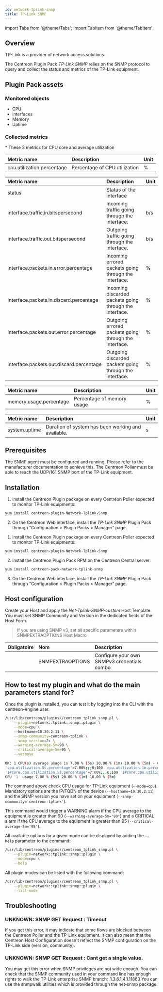 ```yaml
---
id: network-tplink-snmp
title: TP-Link SNMP
---
```

import Tabs from '@theme/Tabs';
import TabItem from '@theme/TabItem';


## Overview

TP-Link is a provider of network access solutions.

The Centreon Plugin Pack *TP-Link SNMP* relies on the SNMP protocol to query and collect the status and metrics of the TP-Link equipment.

## Plugin Pack assets

### Monitored objects

* CPU
* Interfaces
* Memory
* Uptime

### Collected metrics

<Tabs groupId="sync">
<TabItem value="CPU" label="CPU">
* These 3 metrics for CPU core and average utilization

| Metric name                         | Description                    | Unit   |
| :---------------------------------- | :----------------------------- | :----- |
| cpu.utilization.percentage          | Percentage of CPU utilization  | %      |

</TabItem>
<TabItem value="Interfaces" label="Interfaces">

| Metric name                              | Description                                             | Unit |
|:---------------------------------------- |:------------------------------------------------------- | :--- |
| status                                   | Status of the interface                                 |      |
| interface.traffic.in.bitspersecond       | Incoming traffic going through the interface.           | b/s  |
| interface.traffic.out.bitspersecond      | Outgoing traffic going through the interface.           | b/s  |
| interface.packets.in.error.percentage    | Incoming errored packets going through the interface.   | %    |
| interface.packets.in.discard.percentage  | Incoming discarded packets going through the interface. | %    |
| interface.packets.out.error.percentage   | Outgoing errored packets going through the interface.   | %    |
| interface.packets.out.discard.percentage | Outgoing discarded packets going through the interface. | %    |

</TabItem>
<TabItem value="Memory" label="Memory">

| Metric name                         | Description                 | Unit   |
| :---------------------------------- | :-------------------------- | :----- |
| memory.usage.percentage             | Percentage of memory usage  | %      |

</TabItem>
<TabItem value="Uptime" label="Uptime">

| Metric name                 | Description                                        | Unit   |
| :-------------------------- | :------------------------------------------------- | :----- |
| system.uptime               | Duration of system has been working and available. | s      |

</TabItem>
</Tabs>

## Prerequisites

The SNMP agent must be configured and running. Please refer to the manufacturer documentation to achieve this.
The Centreon Poller must be able to reach the UDP/161 SNMP port of the TP-Link equipment.

## Installation

<Tabs groupId="sync">
<TabItem value="Online License" label="Online License">

1. Install the Centreon Plugin package on every Centreon Poller expected to monitor TP-Link equipments:

```bash
yum install centreon-plugin-Network-Tplink-Snmp
```

2. On the Centreon Web interface, install the *TP-Link SNMP* Plugin Pack through "Configuration > Plugin Packs > Manager" page.

</TabItem>
<TabItem value="Offline License" label="Offline License">

1. Install the Centreon Plugin package on every Centreon Poller expected to monitor TP-Link equipments:

```bash
yum install centreon-plugin-Network-Tplink-Snmp
```

2. Install the Centreon Plugin Pack RPM on the Centreon Central server:

```bash
yum install centreon-pack-network-tplink-snmp
```

3. On the Centreon Web interface, install the *TP-Link SNMP* Plugin Pack through "Configuration > Plugin Packs > Manager" page.

</TabItem>
</Tabs>

## Host configuration

Create your Host and apply the *Net-Tplink-SNMP-custom* Host Template. You must set SNMP Community and Version in the dedicated fields of the Host Form. 

> If you are using SNMP v3, set all specific parameters within SNMPEXTRAOPTIONS Host Macro

| Obligatoire | Nom              | Description                                    |
| :---------- | :--------------- | :--------------------------------------------- |
|             | SNMPEXTRAOPTIONS | Configure your own SNMPv3 credentials combo    | 

## How to test my plugin and what do the main parameters stand for?

Once the plugin is installed, you can test it by logging into the CLI with the centreon-engine user.

```bash
/usr/lib/centreon/plugins//centreon_tplink_snmp.pl \
	--plugin=network::tplink::snmp::plugin \
	--mode=cpu \	
	--hostname=10.30.2.11 \
	--snmp-community=centreon-tplink \
	--snmp-version=2c \
	--warning-average-5m=90 \
	--critical-average-5m=95 \
	--verbose
  
OK: 1 CPU(s) average usage is 7.00 % (5s) 20.00 % (1m) 10.00 % (5m) - CPU '1' usage 7.00 % (5s) 20.00 % (1m) 10.00 % (5m) | 
'cpu.utilization.5s.percentage'=7.00%;;;0;100 'cpu.utilization.1m.percentage'=20.00%;;;0;100 'cpu.utilization.5m.percentage'=10.00%;0:90;0:95;0;100 
'1#core.cpu.utilization.5s.percentage'=7.00%;;;0;100 '1#core.cpu.utilization.1m.percentage'=20.00%;;;0;100 '1#core.cpu.utilization.5m.percentage'=10.00%;;;0;100
CPU '1' usage 7.00 % (5s) 20.00 % (1m) 10.00 % (5m)
```

The command above check CPU usage for TP-Link equipment (```--mode=cpu```). Mandatory options are the IP/FQDN of the device
(```--hostname=10.30.2.11```) and the SNMP version you have set on your equipment (```--snmp-community='centreon-tplink'```).

This command would trigger a WARNING alarm if the CPU average to the equipment is greater than 90 (```--warning-average-5m='90'```) and
a CRITICAL alarm if the CPU average to the equipment is greater than 95 (```--critical-average-5m='95'```).

All available options for a given mode can be displayed by adding the ```--help``` parameter to the command:

```bash
/usr/lib/centreon/plugins//centreon_tplink_snmp.pl \
	--plugin=network::tplink::snmp::plugin \
	--mode=cpu \
	--help
```

All plugin modes can be listed with the following command:

```bash
/usr/lib/centreon/plugins//centreon_tplink_snmp.pl \
	--plugin=network::tplink::snmp::plugin \
	--list-mode
```

## Troubleshooting

### UNKNOWN: SNMP GET Request : Timeout

If you get this error, it may indicate that some flows are blocked between the Centreon Poller and the TP-Link equipment.
It can also mean that the Centreon Host Configuration doesn't reflect the SNMP configuration on the TP-Link side (version, community).

### UNKNOWN: SNMP GET Request : Cant get a single value.

You may get this error when SNMP privileges are not wide enough. You can check that the SNMP community used in your command line has enough rights to walk the TP-Link enterprise SNMP branch: .1.3.6.1.4.1.11863
You can use the snmpwalk utilities which is provided through the net-snmp package.

